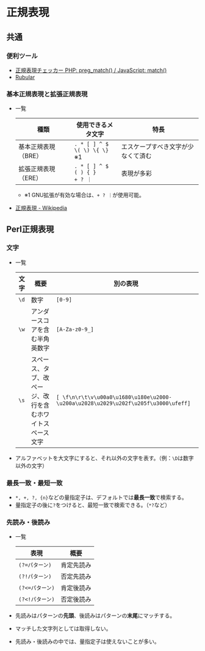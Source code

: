 # 正規表現

## 共通

### 便利ツール

- [正規表現チェッカー PHP: preg_match() / JavaScript: match()](http://okumocchi.jp/php/re.php)
- [Rubular](https://rubular.com/)

### 基本正規表現と拡張正規表現

- 一覧

  | 種類                | 使用できるメタ文字                         | 特長                               |
  | ------------------- | ------------------------------------------ | ---------------------------------- |
  | 基本正規表現（BRE） | `. * [ ] ^ $`<br />`\( \) \{ \}` ※1        | エスケープすべき文字が少なくて済む |
  | 拡張正規表現（ERE） | `. * [ ] ^ $`<br />`( ) { }`<br />`+ ? ｜` | 表現が多彩                         |

  - ※1 GNU拡張が有効な場合は、`+ ? ｜`が使用可能。

- [正規表現 - Wikipedia](https://ja.wikipedia.org/wiki/%E6%AD%A3%E8%A6%8F%E8%A1%A8%E7%8F%BE#%E6%A7%8B%E6%96%87)

## Perl正規表現

### 文字

- 一覧

  | 文字 | 概要                                                     | 別の表現                                                     |
  | ---- | -------------------------------------------------------- | ------------------------------------------------------------ |
  | `\d` | 数字                                                     | `[0-9]`                                                      |
  | `\w` | アンダースコアを含む半角英数字                           | `[A-Za-z0-9_]`                                               |
  | `\s` | スペース、タブ、改ページ、改行を含むホワイトスペース文字 | `[ \f\n\r\t\v\u00a0\u1680\u180e\u2000-\u200a\u2028\u2029\u202f\u205f\u3000\ufeff]` |

- アルファベットを大文字にすると、それ以外の文字を表す。（例：`\D`は数字以外の文字）

### 最長一致・最短一致

- `*, +, ?, {n}`などの量指定子は、デフォルトでは**最長一致**で検索する。
- 量指定子の後に`?`をつけると、最短一致で検索できる。（`*?`など）

### 先読み・後読み

- 一覧

  | 表現            | 概要       |
  | --------------- | ---------- |
  | `(?=パターン)`  | 肯定先読み |
  | `(?!パターン)`  | 否定先読み |
  | `(?<=パターン)` | 肯定後読み |
  | `(?<!パターン)` | 否定後読み |

- 先読みはパターンの**先頭**、後読みはパターンの**末尾**にマッチする。

- マッチした文字列としては取得しない。

- 先読み・後読みの中では、量指定子は使えないことが多い。
